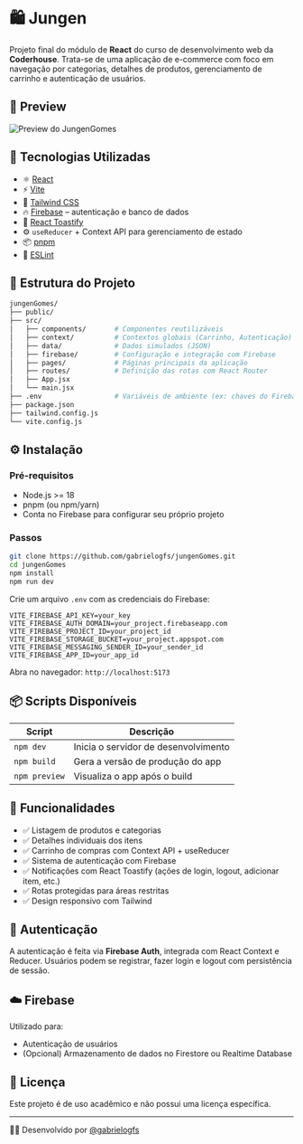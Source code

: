 
# 🛍️ Jungen

Projeto final do módulo de **React** do curso de desenvolvimento web da **Coderhouse**. Trata-se de uma aplicação de e-commerce com foco em navegação por categorias, detalhes de produtos, gerenciamento de carrinho e autenticação de usuários.

## 📸 Preview

![Preview do JungenGomes](./public/img/banner-preview.png)

## 🚀 Tecnologias Utilizadas

- ⚛️ [React](https://reactjs.org/)
- ⚡ [Vite](https://vitejs.dev/)
- 🎨 [Tailwind CSS](https://tailwindcss.com/)
- 🔥 [Firebase](https://firebase.google.com/) – autenticação e banco de dados
- 🔔 [React Toastify](https://fkhadra.github.io/react-toastify/)
- ⚙️ `useReducer` + Context API para gerenciamento de estado
- 📦 [pnpm](https://pnpm.io/)
- 🧹 [ESLint](https://eslint.org/)

## 📁 Estrutura do Projeto

```bash
jungenGomes/
├── public/
├── src/
│   ├── components/       # Componentes reutilizáveis
│   ├── context/          # Contextos globais (Carrinho, Autenticação)
│   ├── data/             # Dados simulados (JSON)
│   ├── firebase/         # Configuração e integração com Firebase
│   ├── pages/            # Páginas principais da aplicação
│   ├── routes/           # Definição das rotas com React Router
│   ├── App.jsx
│   └── main.jsx
├── .env                  # Variáveis de ambiente (ex: chaves do Firebase)
├── package.json
├── tailwind.config.js
└── vite.config.js
```

## ⚙️ Instalação

### Pré-requisitos

- Node.js >= 18
- pnpm (ou npm/yarn)
- Conta no Firebase para configurar seu próprio projeto

### Passos

```bash
git clone https://github.com/gabrielogfs/jungenGomes.git
cd jungenGomes
npm install
npm run dev
```

Crie um arquivo `.env` com as credenciais do Firebase:

```
VITE_FIREBASE_API_KEY=your_key
VITE_FIREBASE_AUTH_DOMAIN=your_project.firebaseapp.com
VITE_FIREBASE_PROJECT_ID=your_project_id
VITE_FIREBASE_STORAGE_BUCKET=your_project.appspot.com
VITE_FIREBASE_MESSAGING_SENDER_ID=your_sender_id
VITE_FIREBASE_APP_ID=your_app_id
```

Abra no navegador: `http://localhost:5173`

## 📦 Scripts Disponíveis

| Script         | Descrição                            |
|----------------|----------------------------------------|
| `npm dev`     | Inicia o servidor de desenvolvimento |
| `npm build`   | Gera a versão de produção do app     |
| `npm preview` | Visualiza o app após o build         |

## 🧠 Funcionalidades

- ✅ Listagem de produtos e categorias
- ✅ Detalhes individuais dos itens
- ✅ Carrinho de compras com Context API + useReducer
- ✅ Sistema de autenticação com Firebase
- ✅ Notificações com React Toastify (ações de login, logout, adicionar item, etc.)
- ✅ Rotas protegidas para áreas restritas
- ✅ Design responsivo com Tailwind

## 🔐 Autenticação

A autenticação é feita via **Firebase Auth**, integrada com React Context e Reducer. Usuários podem se registrar, fazer login e logout com persistência de sessão.

## ☁️ Firebase

Utilizado para:
- Autenticação de usuários
- (Opcional) Armazenamento de dados no Firestore ou Realtime Database

## 📄 Licença

Este projeto é de uso acadêmico e não possui uma licença específica.

---

👨‍💻 Desenvolvido por [@gabrielogfs](https://github.com/gabrielogfs)
